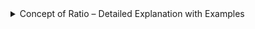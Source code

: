 <details><summary>Concept of Ratio – Detailed Explanation with Examples</summary>

## **Concept of Ratio – Detailed Explanation with Examples**

### **1. Definition of Ratio**

A **ratio** is a mathematical comparison between two or more quantities of the **same kind**, showing how many times one value contains or is contained within another. It expresses the **relative size** of quantities.

- **Representation**:
  - Written using a colon (`:`) → e.g., `a:b` (read as "a to b")
  - Can also be written as a fraction (`a/b`) or with the word "to" ("a to b").

📌 **Example:**  
If a class has **10 boys** and **15 girls**, the ratio of boys to girls is:

$$
\text{Ratio} = 10:15 = \frac{10}{15} = \frac{2}{3}
$$

&#36;&#36;
\mathrm{Ratio} = 10:15 = \frac{10}{15} = \frac{2}{3}
&#36;&#36;

$$
\textrm{Ratio} = 10:15 = \frac{10}{15} = \frac{2}{3}
$$

&#36;&#36;
\text{Ratio:} 10:15 = \frac{10}{15} = \frac{2}{3}
&#36;&#36;

(After simplifying, the ratio is **2:3**)

---

### **2. Key Properties of Ratios**

1. **Same Units**: Ratios compare quantities measured in the **same units** (e.g., kg, liters, or counts).

   - ✅ Correct: Comparing 2 kg apples to 3 kg oranges → `2:3`.
   - ❌ Incorrect: Comparing 2 km to 3 hours (different units).

2. **No Units**: Ratios themselves **do not have units** (e.g., `2:3` is unitless).

3. **Order Matters**: `a:b` is **not the same** as `b:a`.

   - Example: The ratio of boys to girls (`2:3`) ≠ girls to boys (`3:2`).

4. **Simplification**: Ratios can be simplified like fractions by dividing all terms by their **greatest common divisor (GCD)**.

   - Example: `4:6` simplifies to `2:3` (divided by 2).

5. **Multiplication or Division**:
   - If we multiply or divide both terms of a ratio by the same number, the ratio remains the same.
   - **Example:** $$4:6$$ → Divide by **2** → $$2:3$$ (Same ratio)

---

### **3. Types of Ratios**

| Type              | Description                          | Example                                          |
| ----------------- | ------------------------------------ | ------------------------------------------------ |
| **Part-to-Part**  | Compares parts within a group.       | In a class, the ratio of boys to girls is `2:3`. |
| **Part-to-Whole** | Compares a part to the entire group. | The ratio of boys to total students is `2:5`.    |
| **Whole-to-Part** | Compares the whole group to a part.  | The ratio of total students to girls is `5:3`.   |

#### **(a) Simple Ratio**

A ratio that directly compares two values.  
🔹 **Example:** The ratio of 4 apples to 6 bananas is **4:6**, which simplifies to **2:3**.

#### **(b) Compound Ratio**

A ratio obtained by multiplying two or more simple ratios.  
🔹 **Example:**

- The ratio of **A:B** is **2:3**,
- The ratio of **B:C** is **4:5**,
- The compound ratio **A:C** is:

$$
(2:3) \times (4:5) = \frac{2}{3} \times \frac{4}{5} = \frac{8}{15} = 8:15
$$

#### **(c) Duplicate Ratio**

The ratio obtained by squaring each term of a given ratio.  
🔹 **Example:** The **duplicate ratio** of **2:3** is:

$$
(2^2 : 3^2) = (4:9)
$$

#### **(d) Inverse Ratio**

The reciprocal of a given ratio.  
🔹 **Example:** The **inverse ratio** of **4:5** is **5:4**.

---

### **4. Applications of Ratio**

#### **(a) In Daily Life**

- **Cooking Recipe**:Pancake mix requires flour and sugar in a `3:1` ratio.
- If you use **6 cups of flour**, you need **2 cups of sugar** (since `6:2 = 3:1`).

- **Shopping**: Comparing discounts, e.g., "Buy 1 Get 1 Free" is a **1:1** ratio.

#### **(b) In Business & Finance**

- **Debt-to-Income Ratio** If your monthly debt is **$500** and income is **$2,500**, the ratio is `500:2500 = 1:5`.

- **Profit sharing**: If two partners invest in a **3:2** ratio, profits are shared in the same ratio.

- **Interest Rates**: Banks use ratios to calculate loan interest.

#### **(c) In Mathematics**

- Ratios help in **solving proportion problems**.
- **Example:** If 3 pencils cost ₹15, what is the cost of 5 pencils?

$$
\text{Cost per pencil} = 15 \div 3 = 5 \text{₹}
$$

$$
\text{Cost of 5 pencils} = 5 \times 5 = 25 \text{₹}
$$

#### **(d) Speed (Distance:Time)**:

- A car travels **120 km in 2 hours** → Speed ratio = `120:2` = `60:1` (km/h).

#### **(e) Map Scale**:

- A map scale of `1:50,000` means **1 cm on the map = 50,000 cm (0.5 km) in reality**.

---

### **5. How to Find and Simplify Ratios?**

**Example**: In a basket, there are **8 apples and 12 oranges**.

- **Step 1**: Write the ratio → `Apples:Oranges = 8:12`.
- **Step 2**: Simplify by dividing by GCD (here, GCD of 8 & 12 is **4**).
- **Final Ratio**: `8 ÷ 4 : 12 ÷ 4 = 2:3`.

**Interpretation**: For every **2 apples**, there are **3 oranges**.

---

### **6. Equivalent Ratios**

Ratios can be **scaled up or down** while keeping the same proportion.

- Example:
  - `2:3` is equivalent to:
    - `4:6` (multiplied by 2),
    - `6:9` (multiplied by 3),
    - `1:1.5` (divided by 2).

---

### **7. Ratio vs. Fraction**

| Feature           | Ratio                         | Fraction                           |
| ----------------- | ----------------------------- | ---------------------------------- |
| **Represents**    | Comparison between quantities | Part of a whole                    |
| **Example**       | `2:3` (boys to girls)         | `2/5` (boys out of total students) |
| **Units**         | No units                      | No units                           |
| **Order Matters** | Yes (`2:3 ≠ 3:2`)             | Yes (`2/5 ≠ 5/2`)                  |

---

### **8. Common Mistakes to Avoid**

1. **Mixing Units**:

   - ❌ Incorrect: Comparing `2 kg` of rice to `3 liters` of milk.
   - ✅ Correct: Compare `2 kg` rice to `3 kg` sugar.

2. **Ignoring Order**:

   - The ratio `3:2` (men:women) is **not the same** as `2:3` (women:men).

3. **Not Simplifying**:
   - A ratio of `10:15` should be simplified to `2:3`.

---

## **Summary**

- **Ratio** = Comparison of two or more quantities (`a:b`).
- **Types**: Part-to-part, part-to-whole, whole-to-part.
- **Simplification**: Divide by GCD (e.g., `4:6 → 2:3`).
- **Applications**: Cooking, maps, finance, speed calculations.

**Practice Question**:  
In a park, there are **15 dogs and 25 cats**. What is the simplified ratio of dogs to cats?  
**Answer**: `15:25 = 3:5`.

Ratios are everywhere—understanding them helps in daily life and advanced math! 🚀

</details>
